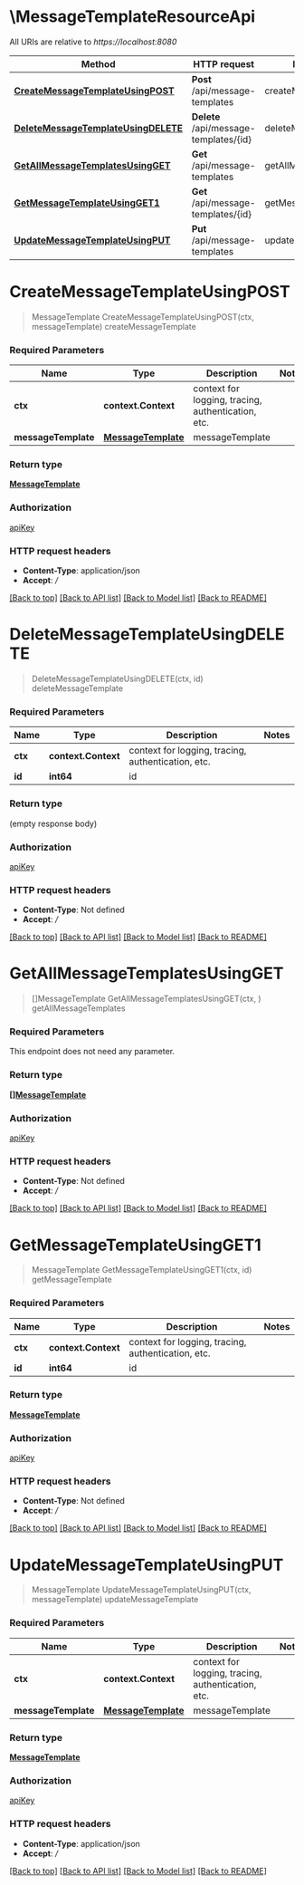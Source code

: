 # \MessageTemplateResourceApi

All URIs are relative to *https://localhost:8080*

Method | HTTP request | Description
------------- | ------------- | -------------
[**CreateMessageTemplateUsingPOST**](MessageTemplateResourceApi.md#CreateMessageTemplateUsingPOST) | **Post** /api/message-templates | createMessageTemplate
[**DeleteMessageTemplateUsingDELETE**](MessageTemplateResourceApi.md#DeleteMessageTemplateUsingDELETE) | **Delete** /api/message-templates/{id} | deleteMessageTemplate
[**GetAllMessageTemplatesUsingGET**](MessageTemplateResourceApi.md#GetAllMessageTemplatesUsingGET) | **Get** /api/message-templates | getAllMessageTemplates
[**GetMessageTemplateUsingGET1**](MessageTemplateResourceApi.md#GetMessageTemplateUsingGET1) | **Get** /api/message-templates/{id} | getMessageTemplate
[**UpdateMessageTemplateUsingPUT**](MessageTemplateResourceApi.md#UpdateMessageTemplateUsingPUT) | **Put** /api/message-templates | updateMessageTemplate


# **CreateMessageTemplateUsingPOST**
> MessageTemplate CreateMessageTemplateUsingPOST(ctx, messageTemplate)
createMessageTemplate

### Required Parameters

Name | Type | Description  | Notes
------------- | ------------- | ------------- | -------------
 **ctx** | **context.Context** | context for logging, tracing, authentication, etc.
  **messageTemplate** | [**MessageTemplate**](MessageTemplate.md)| messageTemplate | 

### Return type

[**MessageTemplate**](MessageTemplate.md)

### Authorization

[apiKey](../README.md#apiKey)

### HTTP request headers

 - **Content-Type**: application/json
 - **Accept**: */*

[[Back to top]](#) [[Back to API list]](../README.md#documentation-for-api-endpoints) [[Back to Model list]](../README.md#documentation-for-models) [[Back to README]](../README.md)

# **DeleteMessageTemplateUsingDELETE**
> DeleteMessageTemplateUsingDELETE(ctx, id)
deleteMessageTemplate

### Required Parameters

Name | Type | Description  | Notes
------------- | ------------- | ------------- | -------------
 **ctx** | **context.Context** | context for logging, tracing, authentication, etc.
  **id** | **int64**| id | 

### Return type

 (empty response body)

### Authorization

[apiKey](../README.md#apiKey)

### HTTP request headers

 - **Content-Type**: Not defined
 - **Accept**: */*

[[Back to top]](#) [[Back to API list]](../README.md#documentation-for-api-endpoints) [[Back to Model list]](../README.md#documentation-for-models) [[Back to README]](../README.md)

# **GetAllMessageTemplatesUsingGET**
> []MessageTemplate GetAllMessageTemplatesUsingGET(ctx, )
getAllMessageTemplates

### Required Parameters
This endpoint does not need any parameter.

### Return type

[**[]MessageTemplate**](MessageTemplate.md)

### Authorization

[apiKey](../README.md#apiKey)

### HTTP request headers

 - **Content-Type**: Not defined
 - **Accept**: */*

[[Back to top]](#) [[Back to API list]](../README.md#documentation-for-api-endpoints) [[Back to Model list]](../README.md#documentation-for-models) [[Back to README]](../README.md)

# **GetMessageTemplateUsingGET1**
> MessageTemplate GetMessageTemplateUsingGET1(ctx, id)
getMessageTemplate

### Required Parameters

Name | Type | Description  | Notes
------------- | ------------- | ------------- | -------------
 **ctx** | **context.Context** | context for logging, tracing, authentication, etc.
  **id** | **int64**| id | 

### Return type

[**MessageTemplate**](MessageTemplate.md)

### Authorization

[apiKey](../README.md#apiKey)

### HTTP request headers

 - **Content-Type**: Not defined
 - **Accept**: */*

[[Back to top]](#) [[Back to API list]](../README.md#documentation-for-api-endpoints) [[Back to Model list]](../README.md#documentation-for-models) [[Back to README]](../README.md)

# **UpdateMessageTemplateUsingPUT**
> MessageTemplate UpdateMessageTemplateUsingPUT(ctx, messageTemplate)
updateMessageTemplate

### Required Parameters

Name | Type | Description  | Notes
------------- | ------------- | ------------- | -------------
 **ctx** | **context.Context** | context for logging, tracing, authentication, etc.
  **messageTemplate** | [**MessageTemplate**](MessageTemplate.md)| messageTemplate | 

### Return type

[**MessageTemplate**](MessageTemplate.md)

### Authorization

[apiKey](../README.md#apiKey)

### HTTP request headers

 - **Content-Type**: application/json
 - **Accept**: */*

[[Back to top]](#) [[Back to API list]](../README.md#documentation-for-api-endpoints) [[Back to Model list]](../README.md#documentation-for-models) [[Back to README]](../README.md)

